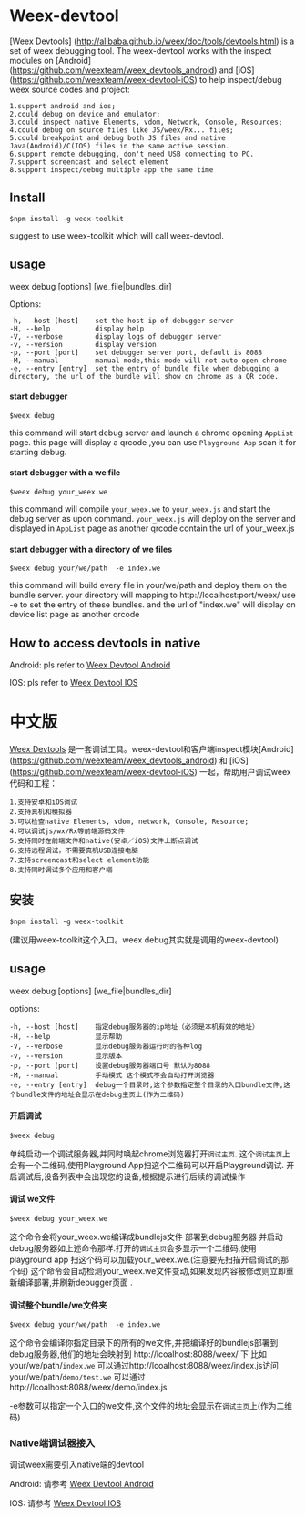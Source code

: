 Weex-devtool
============

[Weex Devtools] (http://alibaba.github.io/weex/doc/tools/devtools.html) is a set of weex debugging tool. The weex-devtool works with the inspect modules on [Android] (https://github.com/weexteam/weex_devtools_android) and [iOS] (https://github.com/weexteam/weex-devtool-iOS) to help inspect/debug weex source codes and project:

    1.support android and ios;
    2.could debug on device and emulator;
    3.could inspect native Elements, vdom, Network, Console, Resources; 
    4.could debug on source files like JS/weex/Rx... files;
    5.could breakpoint and debug both JS files and native Java(Android)/C(IOS) files in the same active session.
    6.support remote debugging, don't need USB connecting to PC.
    7.support screencast and select element
    8.support inspect/debug multiple app the same time


## Install
```
$npm install -g weex-toolkit
```
suggest to use weex-toolkit which will call weex-devtool. 

##  usage

 weex debug [options] [we_file|bundles_dir]
            
  Options:
  
    -h, --host [host]    set the host ip of debugger server
    -H, --help           display help
    -V, --verbose        display logs of debugger server
    -v, --version        display version
    -p, --port [port]    set debugger server port, default is 8088
    -M, --manual         manual mode,this mode will not auto open chrome
    -e, --entry [entry]  set the entry of bundle file when debugging a directory, the url of the bundle will show on chrome as a QR code.
     
#### start debugger
```
$weex debug
```
this command will start debug server and launch a chrome opening `AppList` page.
this page will display a qrcode ,you can use `Playground App` scan it for starting debug.

#### start debugger with a we file
```
$weex debug your_weex.we
```
this command will compile `your_weex.we` to `your_weex.js`  and start the debug server as upon command.
`your_weex.js` will deploy on the server and displayed in `AppList` page as  another qrcode contain the url of your_weex.js


#### start debugger with a directory of we files
```
$weex debug your/we/path  -e index.we
``` 
this command will build every file in your/we/path and deploy them on the bundle server. your directory will mapping to  http://localhost:port/weex/ 
use -e to set the entry of these bundles. and the url of "index.we" will display on device list page as another qrcode 

##  How to access devtools in native

  Android: pls refer to [Weex Devtool Android](https://github.com/weexteam/weex_devtools_android/blob/master/README.md)
  
  IOS: pls refer to [Weex Devtool IOS](https://github.com/weexteam/weex-devtool-iOS/blob/master/README-zh.md)




# 中文版
    
[Weex Devtools](http://alibaba.github.io/weex/doc/tools/devtools.html) 是一套调试工具。weex-devtool和客户端inspect模块[Android] (https://github.com/weexteam/weex_devtools_android) 和 [iOS] (https://github.com/weexteam/weex-devtool-iOS) 一起，帮助用户调试weex代码和工程：

    1.支持安卓和iOS调试
    2.支持真机和模拟器
    3.可以检查native Elements, vdom, network, Console, Resource;
    4.可以调试js/wx/Rx等前端源码文件
    5.支持同时在前端文件和native(安卓／iOS)文件上断点调试
    6.支持远程调试，不需要真机USB连接电脑
    7.支持screencast和select element功能
    8.支持同时调试多个应用和客户端
    
## 安装
```
$npm install -g weex-toolkit
```
(建议用weex-toolkit这个入口。weex debug其实就是调用的weex-devtool)
##  usage

 weex debug [options] [we_file|bundles_dir]
            
  options:
  
    -h, --host [host]    指定debug服务器的ip地址（必须是本机有效的地址）
    -H, --help           显示帮助
    -V, --verbose        显示debug服务器运行时的各种log
    -v, --version        显示版本
    -p, --port [port]    设置debug服务器端口号 默认为8088
    -M, --manual         手动模式 这个模式不会自动打开浏览器
    -e, --entry [entry]  debug一个目录时,这个参数指定整个目录的入口bundle文件,这个bundle文件的地址会显示在debug主页上(作为二维码)

#### 开启调试
```
$weex debug
```
单纯启动一个调试服务器,并同时唤起chrome浏览器打开`调试主页`.
这个`调试主页`上会有一个二维码,使用Playground App扫这个二维码可以开启Playground调试.
开启调试后,设备列表中会出现您的设备,根据提示进行后续的调试操作

#### 调试 we文件
```
$weex debug your_weex.we
```
这个命令会将your_weex.we编译成bundlejs文件 部署到debug服务器
并启动debug服务器如上述命令那样.打开的`调试主页`会多显示一个二维码,使用playground app
扫这个码可以加载your_weex.we.(注意要先扫描开启调试的那个码)
这个命令会自动检测your_weex.we文件变动,如果发现内容被修改则立即重新编译部署,并刷新debugger页面
.
#### 调试整个bundle/we文件夹
```
$weex debug your/we/path  -e index.we
``` 
这个命令会编译你指定目录下的所有的we文件,并把编译好的bundlejs部署到debug服务器,他们的地址会映射到 http://lcoalhost:8088/weex/ 下
比如 your/we/path/`index.we` 可以通过http://lcoalhost:8088/weex/index.js访问  
your/we/path/`demo/test.we` 可以通过http://lcoalhost:8088/weex/demo/index.js  

-e参数可以指定一个入口的we文件,这个文件的地址会显示在`调试主页`上(作为二维码)


### Native端调试器接入
调试weex需要引入native端的devtool  

  Android: 请参考 [Weex Devtool Android](https://github.com/weexteam/weex_devtools_android/blob/master/README.md)
  
  IOS: 请参考 [Weex Devtool IOS](https://github.com/weexteam/weex-devtool-iOS/blob/master/README-zh.md)
